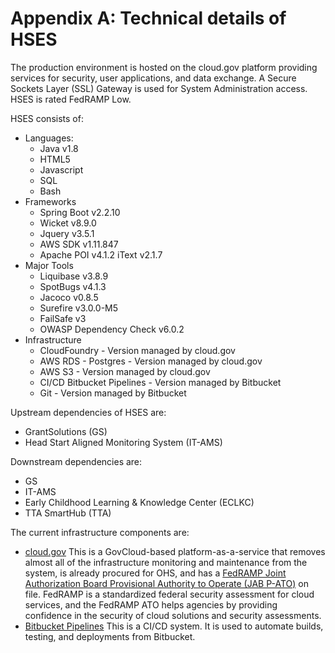 # Appendix A: Technical details of HSES

The production environment is hosted on the cloud.gov platform providing services for security, user applications, and data exchange. A Secure Sockets Layer (SSL) Gateway is used for System Administration access. HSES is rated FedRAMP Low. 

HSES consists of:
* Languages:
  * Java v1.8
  * HTML5
  * Javascript
  * SQL
  * Bash
* Frameworks
  * Spring Boot v2.2.10
  * Wicket v8.9.0
  * Jquery v3.5.1
  * AWS SDK v1.11.847
  * Apache POI v4.1.2
  iText v2.1.7
* Major Tools
  * Liquibase v3.8.9
  * SpotBugs v4.1.3
  * Jacoco v0.8.5
  * Surefire v3.0.0-M5
  * FailSafe v3
  * OWASP Dependency Check v6.0.2
* Infrastructure	
  * CloudFoundry - Version managed by cloud.gov
  * AWS RDS - Postgres - Version managed by cloud.gov
  * AWS S3 - Version managed by cloud.gov
  * CI/CD Bitbucket Pipelines - Version managed by Bitbucket
  * Git - Version managed by Bitbucket

Upstream dependencies of HSES are:
* GrantSolutions (GS)
* Head Start Aligned Monitoring System (IT-AMS)

Downstream dependencies are:
* GS
* IT-AMS
* Early Childhood Learning & Knowledge Center (ECLKC)
* TTA SmartHub (TTA)

The current infrastructure components are:
* [cloud.gov](https://cloud.gov/) This is a GovCloud-based platform-as-a-service that removes almost all of the infrastructure monitoring and maintenance from the system, is already procured for OHS, and has a [FedRAMP Joint Authorization Board Provisional Authority to Operate (JAB P-ATO)](https://marketplace.fedramp.gov/#/product/18f-cloudgov?sort=productName) on file. FedRAMP is a standardized federal security assessment for cloud services, and the FedRAMP ATO helps agencies by providing confidence in the security of cloud solutions and security assessments. 
* [Bitbucket Pipelines](https://bitbucket.org/product/features/pipelines) This is a CI/CD system. It is used to automate builds, testing, and deployments from Bitbucket.

